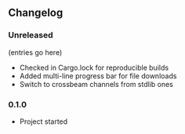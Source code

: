 ## Changelog

### Unreleased

(entries go here)

* Checked in Cargo.lock for reproducible builds
* Added multi-line progress bar for file downloads
* Switch to crossbeam channels from stdlib ones

### 0.1.0

* Project started